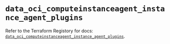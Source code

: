 # `data_oci_computeinstanceagent_instance_agent_plugins`

Refer to the Terraform Registory for docs: [`data_oci_computeinstanceagent_instance_agent_plugins`](https://registry.terraform.io/providers/oracle/oci/6.18.0/docs/data-sources/computeinstanceagent_instance_agent_plugins).
